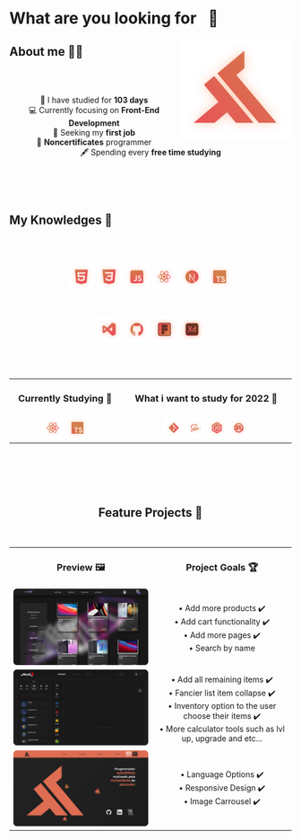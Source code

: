 # What are you looking for⠀👀

<img align="right" width="40%" src="./svg/Logo.svg" alt="Logo"/>

## About me 🚶‍♂️

<br/> <br/>
<p align="center">
    📅 I have studied for <b>103 days</b> <br/>
    💻 Currently focusing on <b>Front-End Development</b> <br/>
    💼 Seeking my <b>first job</b> <br/>
    📜 <b>Noncertificates</b> programmer <br/>
    🖋️ Spending every <b>free time studying</b> <br/>
</p>
<br/> <br/> <br/>

## My Knowledges 🧠
<br/> <br/> 
<p align="center">
    <img width="9%" src="./svg/HTML.svg" alt="HTML">
    <img width="9%" src="./svg/CSS.svg" alt="CSS">
    <img width="9%" src="./svg/JavaScript.svg" alt="JavaScript">
    <img width="9%" src="./svg/React.svg" alt="React">
    <img width="9%" src="./svg/Next.js.svg" alt="Next.js">
    <img width="9%" src="./svg/TypeScript.svg" alt="TypeScript">
</p>

<br/> 

<p align="center">
    <img width="9%" src="./svg/VisualCodeStudio.svg" alt="VisualCodeStudio">
    <img width="9%" src="./svg/GitHub.svg" alt="GitHub">
    <img width="9%" src="./svg/Figma.svg" alt="Figma">
    <img width="9%" src="./svg/AdobeXD.svg" alt="AdobeXD">
</p>

<br/> <br/> 
<table>
 <tr>
    <td align="center"><h3>Currently Studying 📖</h3></td>
    <td align="center"><h3>What i want to study for 2022 🔮</h3></td>
 </tr>
 <tr>
    <td align="center">
        <img width="22%" src="./svg/React.svg" alt="React">
        <img width="22%" src="./svg/TypeScript.svg" alt="TypeScript">
    </td>
    <td align="center">
        <img width="12%" src="./svg/Git.svg" alt="Git">
        <img width="12%" src="./svg/Sass.svg" alt="Sass">
        <img width="12%" src="./svg/NodeJS.svg" alt="NodeJS">
        <img width="12%" src="./svg/Rust.svg" alt="Rust">
    </td>
 </tr>
</table>
<br/> <br/> <br/> <br/> 

<h2 align="center">Feature Projects 🎉</h2>

<br/>
<table align="center">
 <tr>
    <td align="center"><h3>Preview 🖼️</h3></td>
    <td align="center"><h3>Project Goals 🏆</h3></td>
 </tr>
 <tr>
    <td align="center">
        <img width="400px" src="./image/EzEcommerce.png" alt="EzEcommerce">
    </td>
    <td align="center">
       • Add more products ✔️<br/> 
       • Add cart functionality ✔️<br/> 
       • Add more pages ✔️<br/> 
       • Search by name <br/> 
    </td>
 <tr>
    <td align="center">
        <img width="400px" src="./image/Mir4cc.png" alt="Mir4cc">
    </td>
    <td align="center">
       • Add all remaining items ✔️ <br/> 
       • Fancier list item collapse ✔️ <br/> 
       • Inventory option to the user choose their items ✔️ <br/> 
       • More calculator tools such as lvl up, upgrade and etc... <br/> 
    </td>
 </tr>
 <tr>
    <td align="center">
        <img width="400px" src="./image/Porfolio.png" alt="Porfolio">
    </td>
    <td align="center">
       • Language Options ✔️<br/> 
       • Responsive Design ✔️<br/> 
       • Image Carrousel ✔️<br/> 
    </td>
</table>
